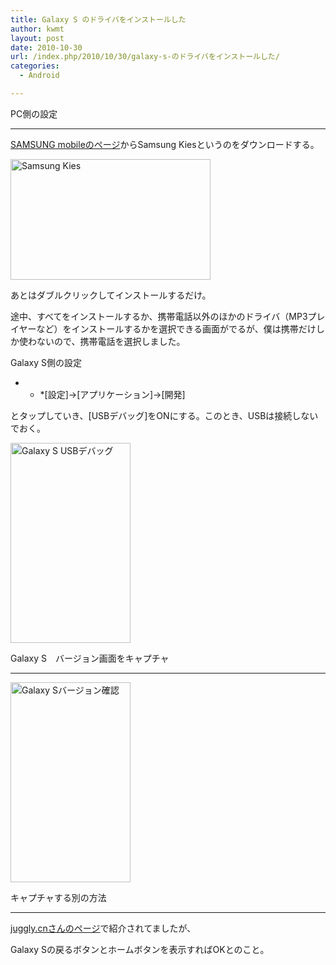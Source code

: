 ```yaml
---
title: Galaxy S のドライバをインストールした
author: kwmt
layout: post
date: 2010-10-30
url: /index.php/2010/10/30/galaxy-s-のドライバをインストールした/
categories:
  - Android

---
```

PC側の設定

* * *

[SAMSUNG mobileのページ][1]からSamsung Kiesというのをダウンロードする。
  
<img  alt="Samsung Kies"
src="http://androg.up.seesaa.net/image/SamsugnKies-thumbnail2.PNG" width="320" height="193" border="0" align=""
pbsrc="http://androg.up.seesaa.net/image/SamsugnKies.PNG"
class="PopBoxImageSmall"
onclick="Pop(this,100,'PopBoxImageLarge');" />
  
あとはダブルクリックしてインストールするだけ。
  
途中、すべてをインストールするか、携帯電話以外のほかのドライバ（MP3プレイヤーなど）をインストールするかを選択できる画面がでるが、僕は携帯だけしか使わないので、携帯電話を選択しました。
  
Galaxy S側の設定</p> 

* * *[設定]→[アプリケーション]→[開発]


  
とタップしていき、[USBデバッグ]をONにする。このとき、USBは接続しないでおく。
  
<img  alt="Galaxy S USBデバッグ"
src="http://androg.up.seesaa.net/image/GalaxyS_USBdebug-thumbnail2.png" width="192" height="320" border="0" align=""
pbsrc="http://androg.up.seesaa.net/image/GalaxyS_USBdebug.png"
class="PopBoxImageSmall"
onclick="Pop(this,100,'PopBoxImageLarge');" />
  
Galaxy S　バージョン画面をキャプチャ</p> 

* * *

<img  alt="Galaxy Sバージョン確認"
src="http://androg.up.seesaa.net/image/GalaxyS-thumbnail2.png" width="192" height="320" border="0" align=""
pbsrc="http://androg.up.seesaa.net/image/GalaxyS.png"
class="PopBoxImageSmall"
onclick="Pop(this,100,'PopBoxImageLarge');" />
  
キャプチャする別の方法</p> 

* * *

[juggly.cnさんのページ][2]で紹介されてましたが、
  
Galaxy Sの戻るボタンとホームボタンを表示すればOKとのこと。</p>

 [1]: http://jp.samsungmobile.com/pc/lineup/SC-02Bdownload.html
 [2]: http://juggly.cn/archives/11906.html